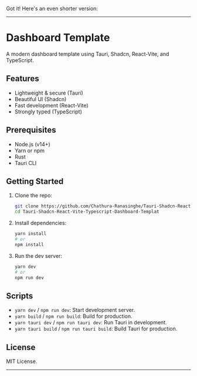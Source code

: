 Got it! Here's an even shorter version:

---

# Dashboard Template

A modern dashboard template using Tauri, Shadcn, React-Vite, and TypeScript.

## Features

- Lightweight & secure (Tauri)
- Beautiful UI (Shadcn)
- Fast development (React-Vite)
- Strongly typed (TypeScript)

## Prerequisites

- Node.js (v14+)
- Yarn or npm
- Rust
- Tauri CLI

## Getting Started

1. Clone the repo:
   ```bash
   git clone https://github.com/Chathura-Ranasinghe/Tauri-Shadcn-React-Vite-Typescript-Dashboard-Template.git
   cd Tauri-Shadcn-React-Vite-Typescript-Dashboard-Templat
   ```
2. Install dependencies:
   ```bash
   yarn install
   # or
   npm install
   ```
3. Run the dev server:
   ```bash
   yarn dev
   # or
   npm run dev
   ```

## Scripts

- `yarn dev` / `npm run dev`: Start development server.
- `yarn build` / `npm run build`: Build for production.
- `yarn tauri dev` / `npm run tauri dev`: Run Tauri in development.
- `yarn tauri build` / `npm run tauri build`: Build Tauri for production.

## License

MIT License.

---
